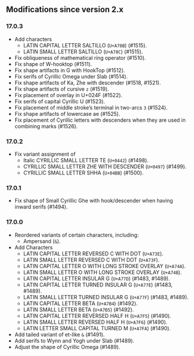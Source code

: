 ## Modifications since version 2.x

### 17.0.3

* Add characters
  - LATIN CAPITAL LETTER SALTILLO (`U+A78B`) (#1515).
  - LATIN SMALL LETTER SALTILLO (`U+A78C`) (#1515).
* Fix obliqueness of mathematical ring operator (#1510).
* Fix shape of W-hooktop (#1511).
* Fix shape artifacts in G with HookTop (#1512).
* Fix serifs of Cyrillic Omega under Slab (#1514).
* Fix shape artifacts of Ka, Zhe with descender (#1518, #1521).
* Fix shape artifacts of cursive `z` (#1519).
* Fix placement of overlay in U+024F (#1522).
* Fix serifs of capital Cyrillic U (#1523).
* Fix placement of middle stroke’s terminal in two-arcs `3` (#1524).
* Fix shape artifacts of lowercase ae (#1525).
* Fix placement of Cyrillic letters with descenders when they are used in combining marks (#1526).


### 17.0.2

* Fix variant assignment of
  - Italic CYRILLIC SMALL LETTER TE (`U+0442`) (#1498).
  - CYRILLIC SMALL LETTER ZHE WITH DESCENDER (`U+0497`) (#1499).
  - CYRILLIC SMALL LETTER SHHA (`U+04BB`) (#1500).


### 17.0.1

* Fix shape of Small Cyrillic Ghe with hook/descender when having inward serifs (#1494).


### 17.0.0

* Reordered variants of certain characters, including:
  - Ampersand (`&`).
* Add Characters
  - LATIN CAPITAL LETTER REVERSED C WITH DOT (`U+A73E`).
  - LATIN SMALL LETTER REVERSED C WITH DOT (`U+A73F`).
  - LATIN CAPITAL LETTER O WITH LONG STROKE OVERLAY (`U+A74A`).
  - LATIN SMALL LETTER O WITH LONG STROKE OVERLAY (`U+A74B`).
  - LATIN CAPITAL LETTER INSULAR G (`U+A77D`) (#1483, #1489).
  - LATIN CAPITAL LETTER TURNED INSULAR G (`U+A77E`) (#1483, #1489).
  - LATIN SMALL LETTER TURNED INSULAR G (`U+A77F`) (#1483, #1489).
  - LATIN CAPITAL LETTER BETA (`U+A7B4`) (#1492).
  - LATIN SMALL LETTER BETA (`U+A7B5`) (#1492).
  - LATIN CAPITAL LETTER REVERSED HALF H (`U+A7F5`) (#1490).
  - LATIN SMALL LETTER REVERSED HALF H (`U+A7F6`) (#1490).
  - LATIN LETTER SMALL CAPITAL TURNED M (`U+A7FA`) (#1490).
* Add tailed variant of et-like `&` (#1491).
* Add serifs to Wynn and Yogh under Slab (#1489).
* Adjust the shape of Cyrillic Omega (#1489).

